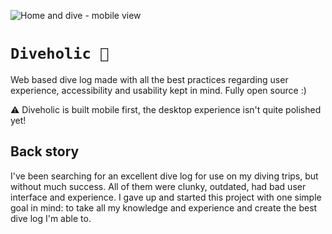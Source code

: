 ![Home and dive - mobile view](https://github.com/franekostrowski/diveholic/blob/main/screenshots/home-and-dive-mobile-view.png)

# `Diveholic 🤿`

Web based dive log made with all the best practices regarding user experience, accessibility and usability kept in mind. Fully open source :)

⚠️ Diveholic is built mobile first, the desktop experience isn't quite polished yet!

## Back story

I've been searching for an excellent dive log for use on my diving trips, but without much success. All of them were clunky, outdated, had bad user interface and experience. I gave up and started this project with one simple goal in mind: to take all my knowledge and experience and create the best dive log I'm able to.
